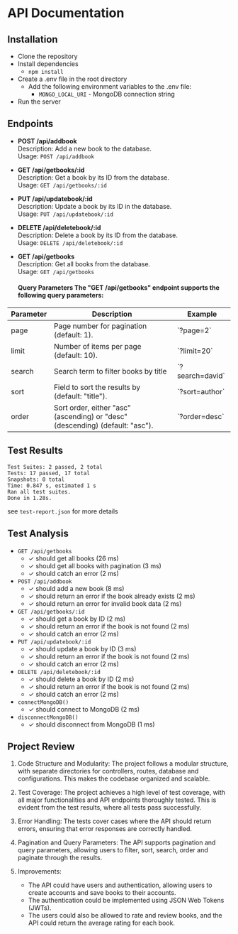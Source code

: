 # API Documentation

## Installation

*   Clone the repository
*   Install dependencies
    *   `npm install`
*  Create a .env file in the root directory
    *   Add the following environment variables to the .env file:
        *   `MONGO_LOCAL_URI` - MongoDB connection string
*   Run the server

## Endpoints

*   **POST /api/addbook**  
    Description: Add a new book to the database.  
    Usage: `POST /api/addbook`
* **GET /api/getbooks/:id**  
    Description: Get a book by its ID from the database.  
    Usage: `GET /api/getbooks/:id`
    
*   **PUT /api/updatebook/:id**  
    Description: Update a book by its ID in the database.  
    Usage: `PUT /api/updatebook/:id`
*   **DELETE /api/deletebook/:id**  
    Description: Delete a book by its ID from the database.  
    Usage: `DELETE /api/deletebook/:id`
*   **GET /api/getbooks**  
    Description: Get all books from the database.  
    Usage: `GET /api/getbooks`
    #### Query Parameters The "GET /api/getbooks" endpoint supports the following query parameters:

<table>

<thead>

<tr>

<th>Parameter</th>

<th>Description</th>

<th>Example</th>

</tr>

</thead>

<tbody>

<tr>

<td>page</td>

<td>Page number for pagination (default: 1).</td>

<td>`?page=2`</td>

</tr>

<tr>

<td>limit</td>

<td>Number of items per page (default: 10).</td>

<td>`?limit=20`</td>

</tr>

<tr>

<td>search</td>

<td>Search term to filter books by title</td>

<td>`?search=david`</td>

</tr>

<tr>

<td>sort</td>

<td>Field to sort the results by (default: "title").</td>

<td>`?sort=author`</td>

</tr>

<tr>

<td>order</td>

<td>Sort order, either "asc" (ascending) or "desc" (descending) (default: "asc").</td>

<td>`?order=desc`</td>

</tr>

</tbody>

</table>

## Test Results

`Test Suites: 2 passed, 2 total`<br>
`Tests: 17 passed, 17 total`<br>
`Snapshots: 0 total`<br>
`Time: 0.847 s, estimated 1 s`<br>
`Ran all test suites.`<br>
`Done in 1.28s.`<br>

see `test-report.json` for more details

## Test Analysis
*   `GET /api/getbooks`
    *   ✓ should get all books (26 ms)
    *   ✓ should get all books with pagination (3 ms)
    *   ✓ should catch an error (2 ms)
*   `POST /api/addbook`
    *   ✓ should add a new book (8 ms)
    *   ✓ should return an error if the book already exists (2 ms)
    *   ✓ should return an error for invalid book data (2 ms)
*   `GET /api/getbooks/:id`
    *   ✓ should get a book by ID (2 ms)
    *   ✓ should return an error if the book is not found (2 ms)
    *   ✓ should catch an error (2 ms)
*   `PUT /api/updatebook/:id`
    *   ✓ should update a book by ID (3 ms)
    *   ✓ should return an error if the book is not found (2 ms)
    *   ✓ should catch an error (2 ms)
*  `DELETE /api/deletebook/:id`
    *   ✓ should delete a book by ID (2 ms)
    *   ✓ should return an error if the book is not found (2 ms)
    *   ✓ should catch an error (2 ms)
* `connectMongoDB()`
    *   ✓ should connect to MongoDB (2 ms)
*  `disconnectMongoDB()`
    *   ✓ should disconnect from MongoDB (1 ms)

## Project Review

1. Code Structure and Modularity:
   The project follows a modular structure, with separate directories for controllers, routes, database and configurations. This makes the codebase organized and scalable.

2. Test Coverage: 
   The project achieves a high level of test coverage, with all major functionalities and API endpoints thoroughly tested. This is evident from the test results, where all tests pass successfully.

3. Error Handling:
   The tests cover cases where the API should return errors, ensuring that error responses are correctly handled.

4. Pagination and Query Parameters:
   The API supports pagination and query parameters, allowing users to filter, sort, search, order and paginate through the results.

5. Improvements:
   * The API could have users and authentication, allowing users to create accounts and save books to their accounts. 
   * The authentication could be implemented using JSON Web Tokens (JWTs). 
   * The users could also be allowed to rate and review books, and the API could return the average rating for each book.
